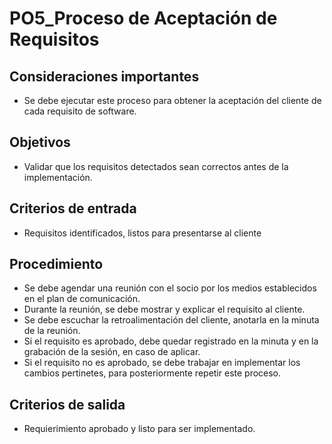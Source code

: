 # PO5_Proceso de Aceptación de Requisitos


## Consideraciones importantes

- Se debe ejecutar este proceso para obtener la aceptación del cliente de cada requisito de software.

## Objetivos

- Validar que los requisitos detectados sean correctos antes de la implementación. 

## Criterios de entrada

- Requisitos identificados, listos para presentarse al cliente

## Procedimiento

- Se debe agendar una reunión con el socio por los medios establecidos en el plan de comunicación.
- Durante la reunión, se debe mostrar y explicar el requisito al cliente.
- Se debe escuchar la retroalimentación del cliente, anotarla en la minuta de la reunión.
- Si el requisito es aprobado, debe quedar registrado en la minuta y en la grabación de la sesión, en caso de aplicar.
- Si el requisito no es aprobado, se debe trabajar en implementar los cambios pertinetes, para posteriormente repetir este proceso.


## Criterios de salida

- Requierimiento aprobado y listo para ser implementado.

